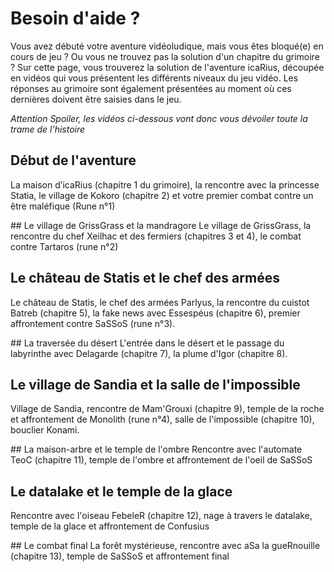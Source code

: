 # Besoin d'aide ?

Vous avez débuté votre aventure vidéoludique, mais vous êtes bloqué\(e\) en cours de jeu ? Ou vous ne trouvez pas la solution d'un chapitre du grimoire ? Sur cette page, vous trouverez la solution de l'aventure icaRius, découpée en vidéos qui vous présentent les différents niveaux du jeu vidéo. Les réponses au grimoire sont également présentées au moment où ces dernières doivent être saisies dans le jeu.

_Attention Spoiler, les vidéos ci-dessous vont donc vous dévoiler toute la trame de l'histoire_

## Début de l'aventure

La maison d’icaRius \(chapitre 1 du grimoire\), la rencontre avec la princesse Statia, le village de Kokoro \(chapitre 2\) et votre premier combat contre un être maléfique \(Rune n°1\)

\#\# Le village de GrissGrass et la mandragore Le village de GrissGrass, la rencontre du chef Xeilhac et des fermiers \(chapitres 3 et 4\), le combat contre Tartaros \(rune n°2\)

## Le château de Statis et le chef des armées

Le château de Statis, le chef des armées Parlyus, la rencontre du cuistot Batreb \(chapitre 5\), la fake news avec Essespéus \(chapitre 6\), premier affrontement contre SaSSoS \(rune n°3\).

\#\# La traversée du désert L'entrée dans le désert et le passage du labyrinthe avec Delagarde \(chapitre 7\), la plume d'Igor \(chapitre 8\).

## Le village de Sandia et la salle de l'impossible

Village de Sandia, rencontre de Mam'Grouxi \(chapitre 9\), temple de la roche et affrontement de Monolith \(rune n°4\), salle de l'impossible \(chapitre 10\), bouclier Konami.

\#\# La maison-arbre et le temple de l'ombre Rencontre avec l'automate TeoC \(chapitre 11\), temple de l'ombre et affrontement de l'oeil de SaSSoS

## Le datalake et le temple de la glace

Rencontre avec l'oiseau FebeleR \(chapitre 12\), nage à travers le datalake, temple de la glace et affrontement de Confusius

\#\# Le combat final La forêt mystérieuse, rencontre avec aSa la gueRnouille \(chapitre 13\), temple de SaSSoS et affrontement final

